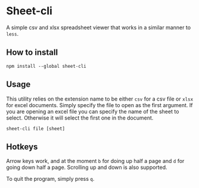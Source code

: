 # Sheet-cli
A simple csv and xlsx spreadsheet viewer that works in a similar manner to `less`.

## How to install
```
npm install --global sheet-cli
```

## Usage
This utility relies on the extension name to be either `csv` for a csv file or `xlsx`
for excel documents. Simply specify the file to open as the first argument. If you
are opening an excel file you can specify the name of the sheet to select. Otherwise
it will select the first one in the document.

```
sheet-cli file [sheet]
```

## Hotkeys
Arrow keys work, and at the moment `b` for doing up half a page and `d` for going down
half a page. Scrolling up and down is also supported.

To quit the program, simply press `q`.
